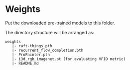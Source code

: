 # Weights

Put the downloaded pre-trained models to this folder.

The directory structure will be arranged as:
```
weights
   |- raft-things.pth
   |- recurrent_flow_completion.pth
   |- ProPainter.pth
   |- i3d_rgb_imagenet.pt (for evaluating VFID metric)
   |- README.md
```
